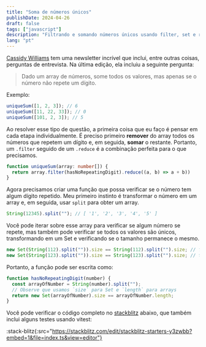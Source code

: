 ```yaml
---
title: "Soma de números únicos"
publishDate: 2024-04-26
draft: false
tags: ["javascript"]
description: "Filtrando e somando números únicos usando filter, set e reduce"
lang: "pt"
---
```


[Cassidy Williams](https://cassidoo.co/) tem uma newsletter incrível que inclui, entre outras coisas, perguntas de entrevista. Na última edição, ela incluiu a seguinte pergunta:

> Dado um array de números, some todos os valores, mas apenas se o número não repete um dígito.

Exemplo:

```ts
uniqueSum([1, 2, 3]); // 6
uniqueSum([11, 22, 33]); // 0
uniqueSum([101, 2, 3]); // 5
```

Ao resolver esse tipo de questão, a primeira coisa que eu faço é pensar em cada etapa individualmente. É preciso primeiro **remover** do array todos os números que repetem um dígito e, em seguida, **somar** o restante. Portanto, um `.filter` seguido de um `.reduce` é a combinação perfeita para o que precisamos.

```ts
function uniqueSum(array: number[]) {
  return array.filter(hasNoRepeatingDigit).reduce((a, b) => a + b))
}
```

Agora precisamos criar uma função que possa verificar se o número tem algum dígito repetido. Meu primeiro instinto é transformar o número em um array e, em seguida, usar `split` para obter um array.

```ts
String(12345).split(""); // [ '1', '2', '3', '4', '5' ]
```

Você pode iterar sobre esse array para verificar se algum número se repete, mas também pode verificar se todos os valores são únicos, transformando em um Set e verificando se o tamanho permanece o mesmo.

```ts
new Set(String(112).split("")).size == String(112).split("").size; // false
new Set(String(123).split("")).size == String(123).split("").size; // true
```

Portanto, a função pode ser escrita como:

```ts
function hasNoRepeatingDigit(number) {
  const arrayOfNumber = String(number).split("");
  // Observe que usamos `size` para Set e `length` para arrays
  return new Set(arrayOfNumber).size == arrayOfNumber.length;
}
```

Você pode verificar o código completo no [stackblitz](https://stackblitz.com/edit/stackblitz-starters-y3zwbb?file=index.ts) abaixo, que também inclui alguns testes usando vitest:

:stack-blitz{:src="https://stackblitz.com/edit/stackblitz-starters-y3zwbb?embed=1&file=index.ts&view=editor"}
